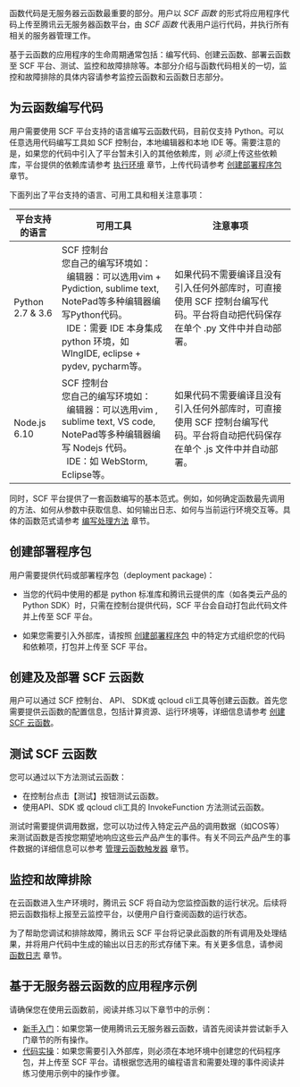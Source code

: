 函数代码是无服务器云函数最重要的部分。用户以 *SCF 函数* 的形式将应用程序代码上传至腾讯云无服务器函数平台，由 *SCF 函数* 代表用户运行代码，并执行所有相关的服务器管理工作。

基于云函数的应用程序的生命周期通常包括：编写代码、创建云函数、部署云函数至 SCF 平台、测试、监控和故障排除等。本部分介绍与函数代码相关的一切，监控和故障排除的具体内容请参考监控云函数和云函数日志部分。

## 为云函数编写代码
用户需要使用 SCF 平台支持的语言编写云函数代码，目前仅支持 Python。可以任意选用代码编写工具如 SCF 控制台，本地编辑器和本地 IDE 等。需要注意的是，如果您的代码中引入了平台暂未引入的其他依赖库，则 *必须*上传这些依赖库，平台提供的依赖库请参考 [执行环境](https://www.qcloud.com/document/product/583/9694#.E6.89.A7.E8.A1.8C.E7.8E.AF.E5.A2.83.E5.92.8C.E5.8F.AF.E7.94.A8.E5.BA.93) 章节，上传代码请参考 [创建部署程序包](https://www.qcloud.com/document/product/583/9702) 章节。

下面列出了平台支持的语言、可用工具和相关注意事项：

|平台支持的语言|可用工具|注意事项|
|--|--|--|
|Python 2.7 & 3.6|SCF 控制台<br>您自己的编写环境如：<br>&nbsp;&nbsp;编辑器：可以选用vim + Pydiction, sublime text, NotePad等多种编辑器编写Python代码。<br>&nbsp;&nbsp;IDE：需要 IDE 本身集成 python 环境，如 WIngIDE, eclipse + pydev, pycharm等。|如果代码不需要编译且没有引入任何外部库时，可直接使用 SCF 控制台编写代码。平台将自动把代码保存在单个 .py 文件中并自动部署。|
|Node.js 6.10|SCF 控制台<br>您自己的编写环境如：<br>&nbsp;&nbsp;编辑器：可以选用vim , sublime text, VS code, NotePad等多种编辑器编写 Nodejs 代码。<br>&nbsp;&nbsp;IDE：如 WebStorm, Eclipse等。|如果代码不需要编译且没有引入任何外部库时，可直接使用 SCF 控制台编写代码。平台将自动把代码保存在单个 .js 文件中并自动部署。|

同时，SCF 平台提供了一套函数编写的基本范式。例如，如何确定函数最先调用的方法、如何从参数中获取信息、如何输出日志、如何与当前运行环境交互等。具体的函数范式请参考 [编写处理方法](https://www.qcloud.com/document/product/583/9210) 章节。


## 创建部署程序包

用户需要提供代码或部署程序包（deployment package)：

- 当您的代码中使用的都是 python 标准库和腾讯云提供的库（如各类云产品的 Python SDK）时，只需在控制台提供代码，SCF 平台会自动打包此代码文件并上传至 SCF 平台。

- 如果您需要引入外部库，请按照 [创建部署程序包](https://www.qcloud.com/document/product/583/9702) 中的特定方式组织您的代码和依赖项，打包并上传至 SCF 平台。

## 创建及及部署 SCF 云函数

用户可以通过 SCF 控制台、 API、 SDK或 qcloud cli工具等创建云函数。首先您需要提供云函数的配置信息，包括计算资源、运行环境等，详细信息请参考 [创建 SCF 云函数](https://www.qcloud.com/document/product/583/9207)。


## 测试 SCF 云函数
您可以通过以下方法测试云函数：

- 在控制台点击【测试】按钮测试云函数。
- 使用API、SDK 或 qcloud cli工具的 InvokeFunction 方法测试云函数。

测试时需要提供调用数据，您可以功过传入特定云产品的调用数据（如COS等）来测试函数是否按您期望地响应这些云产品产生的事件。有关不同云产品产生的事件数据的详细信息可以参考 [管理云函数触发器](https://www.qcloud.com/document/product/583/9707) 章节。

## 监控和故障排除
在云函数进入生产环境时，腾讯云 SCF 将自动为您监控函数的运行状况。后续将把云函数指标上报至云监控平台，以便用户自行查阅函数的运行状态。

为了帮助您调试和排除故障，腾讯云 SCF 平台将记录此函数的所有调用及处理结果，并将用户代码中生成的输出以日志的形式存储下来。有关更多信息，请参阅 [函数日志]() 章节。

## 基于无服务器云函数的应用程序示例
请确保您在使用云函数前，阅读并练习以下章节中的示例：

- [新手入门](https://www.qcloud.com/document/product/583/9179)：如果您第一使用腾讯云无服务器云函数，请首先阅读并尝试新手入门章节的所有操作。
- [代码实操](https://www.qcloud.com/document/product/583/9734)：如果您需要引入外部库，则必须在本地环境中创建您的代码程序包，并上传至 SCF 平台。请根据您选用的编程语言和需要处理的事件阅读并练习使用示例中的操作步骤。




